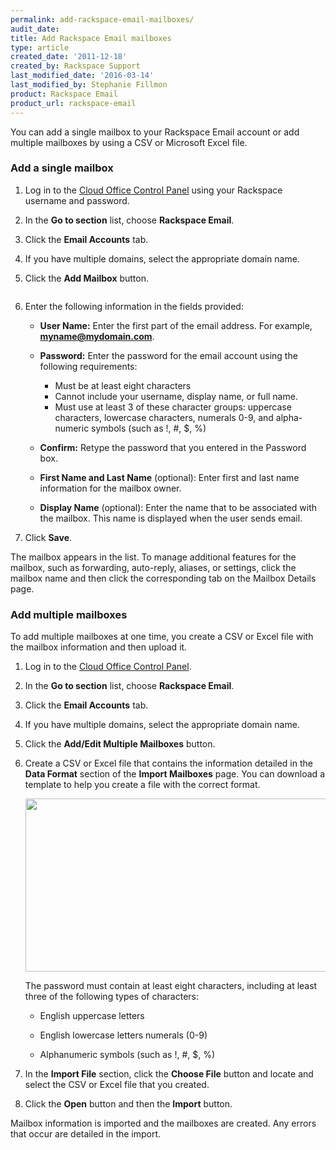 ```yaml
---
permalink: add-rackspace-email-mailboxes/
audit_date:
title: Add Rackspace Email mailboxes
type: article
created_date: '2011-12-18'
created_by: Rackspace Support
last_modified_date: '2016-03-14'
last_modified_by: Stephanie Fillmon
product: Rackspace Email
product_url: rackspace-email
---
```


You can add a single mailbox to your Rackspace Email account or add multiple mailboxes by using a CSV or Microsoft Excel file.

### Add a single mailbox

1.	Log in to the [Cloud Office Control Panel](https://cp.rackspace.com/Login.aspx?ReturnUrl=%2f "Cloud Office Control Panel") using your Rackspace username and password.

2.	In the **Go to section** list, choose **Rackspace Email**.

3.	Click the **Email Accounts** tab.

4.	If you have multiple domains, select the appropriate domain name.

5.	Click the **Add Mailbox** button.

    <img alt="" src="{% asset_path rackspace-email/add-rackspace-email-mailboxes/(E%26A)AddingAMailbox.png %}" />

6.	Enter the following information in the fields provided:

     * **User Name:** Enter the first part of the email address. For example, **myname@mydomain.com**.

     * **Password:** Enter the password for the email account using the following requirements:

	   - Must be at least eight characters
	   - Cannot include your username, display name, or full name.
	   - Must use at least 3 of these character groups: uppercase characters, lowercase characters, numerals 0-9, and alpha-numeric symbols (such as !, #, $, %)

	 * **Confirm:** Retype the password that you entered in the Password box.

	 * **First Name and Last Name** (optional): Enter first and last name information for the mailbox owner.

	 * **Display Name** (optional): Enter the name that to be associated with the mailbox. This name is displayed when the user sends email.

7.	Click **Save**.

The mailbox appears in the list. To manage additional features for the mailbox, such as forwarding, auto-reply, aliases, or settings, click the mailbox name and then click the corresponding tab on the Mailbox Details page.

### Add multiple mailboxes

To add multiple mailboxes at one time, you create a CSV or Excel file with the mailbox information and then upload it.

1.	Log in to the [Cloud Office Control Panel](https://cp.rackspace.com/Login.aspx?ReturnUrl=%2f "Cloud Office Control Panel").

2.	In the **Go to section** list, choose **Rackspace Email**.

3.	Click the **Email Accounts** tab.

4.	If you have multiple domains, select the appropriate domain name.

5.	Click the  **Add/Edit Multiple Mailboxes** button.

6.	Create a CSV or Excel file that contains the information detailed in the **Data Format** section of the **Import Mailboxes** page. You can download a template to help you create a file with the correct format.

    <img src="{% asset_path rackspace-email/add-rackspace-email-mailboxes/829-img1.png %}" width="581" height="277" alt=""  />

	The password must contain at least eight characters, including at least three of the following types of characters:

	- English uppercase letters

	- English lowercase letters numerals (0-9)

	- Alphanumeric symbols (such as !, #, $, %)

7.	In the **Import File** section, click the **Choose File** button and locate and select the CSV or Excel file that you created.

8.	Click the **Open** button and then the **Import** button.

Mailbox information is imported and the mailboxes are created. Any errors that occur are detailed in the import.
